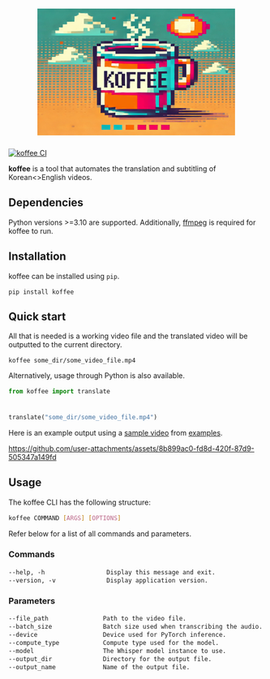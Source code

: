 <h1 align="center">
  <img
    height="250" width="390"
    src="https://raw.githubusercontent.com/andrewwkimm/koffee/main/assets/koffee.png" alt="koffee logo">
  <br>
</h1>

[![koffee CI](https://github.com/andrewwkimm/koffee/actions/workflows/ci.yaml/badge.svg)](https://github.com/andrewwkimm/koffee/actions)

**koffee** is a tool that automates the translation and subtitling of Korean<>English videos.

## Dependencies

Python versions >=3.10 are supported. Additionally, [ffmpeg](https://www.ffmpeg.org/download.html) is required for koffee to run.

## Installation

koffee can be installed using `pip`.

```console
pip install koffee
```

## Quick start

All that is needed is a working video file and the translated video will be outputted to the current directory.

```console
koffee some_dir/some_video_file.mp4
```

Alternatively, usage through Python is also available.

```python
from koffee import translate


translate("some_dir/some_video_file.mp4")
```

Here is an example output using a [sample video](examples/videos/sample_korean_video.mp4) from [examples](examples/videos/sample_korean_video.mp4).

https://github.com/user-attachments/assets/8b899ac0-fd8d-420f-87d9-505347a149fd

## Usage

The koffee CLI has the following structure:

```bash
koffee COMMAND [ARGS] [OPTIONS]
```

Refer below for a list of all commands and parameters.

### Commands

    --help, -h                 Display this message and exit.
    --version, -v              Display application version.

### Parameters

    --file_path               Path to the video file.
    --batch_size              Batch size used when transcribing the audio.
    --device                  Device used for PyTorch inference.
    --compute_type            Compute type used for the model.
    --model                   The Whisper model instance to use.
    --output_dir              Directory for the output file.
    --output_name             Name of the output file.
